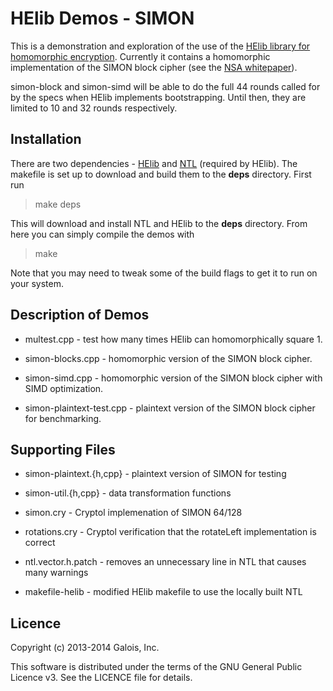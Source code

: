 HElib Demos - SIMON
===================

This is a demonstration and exploration of the use of the [HElib library for homomorphic
encryption](https://github.com/shaih/HElib). Currently it contains a homomorphic implementation of
the SIMON block cipher (see the [NSA whitepaper](http://eprint.iacr.org/2013/404.pdf)).

simon-block and simon-simd will be able to do the full 44 rounds called for by the specs when HElib
implements bootstrapping. Until then, they are limited to 10 and 32 rounds respectively.

Installation
------------

There are two dependencies - [HElib](https://github.com/shaih/HElib) and
[NTL](https://github.com/shaih/HElib) (required by HElib). The makefile is set up to download and
build them to the **deps** directory. First run

>    make deps

This will download and install NTL and HElib to the **deps** directory. From here you can simply
compile the demos with

>    make

Note that you may need to tweak some of the build flags to get it to run on your system.

Description of Demos
--------------------

* multest.cpp - test how many times HElib can homomorphically square 1.

* simon-blocks.cpp - homomorphic version of the SIMON block cipher.

* simon-simd.cpp - homomorphic version of the SIMON block cipher with SIMD optimization.

* simon-plaintext-test.cpp - plaintext version of the SIMON block cipher for benchmarking.

Supporting Files
----------------

* simon-plaintext.{h,cpp} - plaintext version of SIMON for testing

* simon-util.{h,cpp} - data transformation functions

* simon.cry - Cryptol implemenation of SIMON 64/128

* rotations.cry - Cryptol verification that the rotateLeft implementation is correct

* ntl.vector.h.patch - removes an unnecessary line in NTL that causes many warnings

* makefile-helib - modified HElib makefile to use the locally built NTL

Licence
-------

Copyright (c) 2013-2014 Galois, Inc.

This software is distributed under the terms of the GNU General Public Licence v3. See the LICENCE
file for details.
